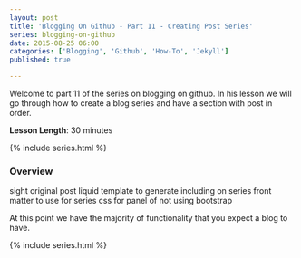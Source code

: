 ```yaml
---
layout: post
title: 'Blogging On Github - Part 11 - Creating Post Series'
series: blogging-on-github 
date: 2015-08-25 06:00
categories: ['Blogging', 'Github', 'How-To', 'Jekyll']
published: true

---
```


Welcome to part  11 of the series on blogging on  github.  In his lesson we will go through how to create a blog series and have a section with post in order.  
 
**Lesson Length**:  30 minutes
 
{% include series.html %}

### Overview 
sight original post
liquid template to generate
including on series
front matter to use for series
css for panel of not using bootstrap 

At this point we have the majority of functionality that you expect a blog to have.

 



{% include series.html %}

